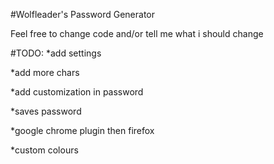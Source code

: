 #Wolfleader's Password Generator

Feel free to change code and/or tell me what i should change

#TODO:
*add settings

*add more chars

*add customization in password

*saves password

*google chrome plugin then firefox

*custom colours

